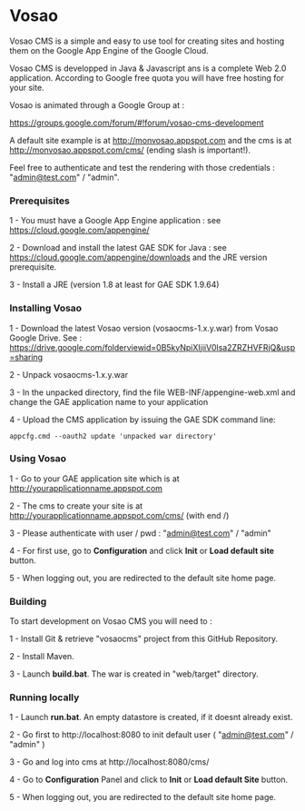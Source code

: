 # Vosao

Vosao CMS is a simple and easy to use tool for creating sites and hosting them on the Google App Engine of the Google Cloud. 

Vosao CMS is developped in Java & Javascript ans is a complete Web 2.0 application. According to Google free quota you will have free hosting for your site.

Vosao is animated through a Google Group at :

https://groups.google.com/forum/#!forum/vosao-cms-development

A default site example is at http://monvosao.appspot.com and the cms is at http://monvosao.appspot.com/cms/ (ending slash is important!). 

Feel free to authenticate and test the rendering with those credentials : "admin@test.com" / "admin".

### Prerequisites

1 - You must have a Google App Engine application : see https://cloud.google.com/appengine/

2 - Download and install the latest GAE SDK for Java : see https://cloud.google.com/appengine/downloads and the JRE version prerequisite.

3 - Install a JRE (version 1.8 at least for GAE SDK 1.9.64)

### Installing Vosao

1 - Download the latest Vosao version (vosaocms-1.x.y.war) from Vosao Google Drive. See : https://drive.google.com/folderviewid=0B5kyNpiXIjiiV0lsa2ZRZHVFRjQ&usp=sharing

2 - Unpack vosaocms-1.x.y.war

3 - In the unpacked directory, find the file WEB-INF/appengine-web.xml and change the GAE application name to your application

4 - Upload the CMS application by issuing the GAE SDK command line: 

	appcfg.cmd --oauth2 update 'unpacked war directory'

### Using Vosao

1 - Go to your GAE application site which is at http://yourapplicationname.appspot.com

2 - The cms to create your site is at http://yourapplicationname.appspot.com/cms/ (with end /)

3 - Please authenticate with user / pwd : "admin@test.com" / "admin"

4 - For first use, go to __Configuration__ and click __Init__ or __Load default site__ button.

5 - When logging out, you are redirected to the default site home page.

### Building

To start development on Vosao CMS you will need to :

1 - Install Git & retrieve "vosaocms" project from this GitHub Repository.

2 - Install Maven.

3 - Launch __build.bat__. The war is created in "web/target" directory. 

### Running locally

1 - Launch __run.bat__. An empty datastore is created, if it doesnt already exist.

2 - Go first to http://localhost:8080 to init default user ( "admin@test.com" / "admin" )

3 - Go and log into cms at http://localhost:8080/cms/

4 - Go to __Configuration__ Panel and click to __Init__ or __Load default Site__ button.

5 - When logging out, you are redirected to the default site home page.

